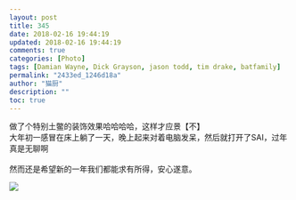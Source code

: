 ```yaml
---
layout: post
title: 345
date: 2018-02-16 19:44:19
updated: 2018-02-16 19:44:19
comments: true
categories: [Photo]
tags: [Damian Wayne, Dick Grayson, jason todd, tim drake, batfamily]
permalink: "2433ed_1246d18a"
author: "猫厨"
description: ""
toc: true
---
```


<p>做了个特别土鳖的装饰效果哈哈哈哈，这样才应景【不】<br />大年初一感冒在床上躺了一天，晚上起来对着电脑发呆，然后就打开了SAI，过年真是无聊啊<br /><br />然而还是希望新的一年我们都能求有所得，安心遂意。</p>

![](/img/img_cVZNdzJtQk9JV2UvMUF2RnZ4a0tGQTJ2OVNjcWlpaHhtYWRUdi9jOEZpR3VDSHY3UVlDSTB3PT0.jpg)